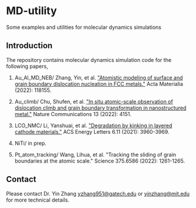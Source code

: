 # MD-utility
Some examples and utilities for molecular dynamics simulations

## Introduction
The repository contains molecular dynamics simulation code for the following papers, 

1. Au_Al_MD_NEB/ Zhang, Yin, et al. ["Atomistic modeling of surface and grain boundary dislocation nucleation in FCC metals."](https://www.sciencedirect.com/science/article/pii/S1359645422005365) Acta Materialia (2022): 118155.

2. Au_climb/ Chu, Shufen, et al. ["In situ atomic-scale observation of dislocation climb and grain boundary transformation in nanostructured metal."](https://www.nature.com/articles/s41467-022-31800-8) Nature Communications 13 (2022): 4151.

3. LCO_NMC/ Li, Yanshuai, et al. ["Degradation by kinking in layered cathode materials."](https://pubs.acs.org/doi/abs/10.1021/acsenergylett.1c01976) ACS Energy Letters 6.11 (2021): 3960-3969.

4. NiTi/ in prep.

5. Pt_atom_tracking/ Wang, Lihua, et al. "Tracking the sliding of grain boundaries at the atomic scale." Science 375.6586 (2022): 1261-1265.


## Contact
Please contact Dr. Yin Zhang yzhang951@gatech.edu or yinzhang@mit.edu for more technical details.
